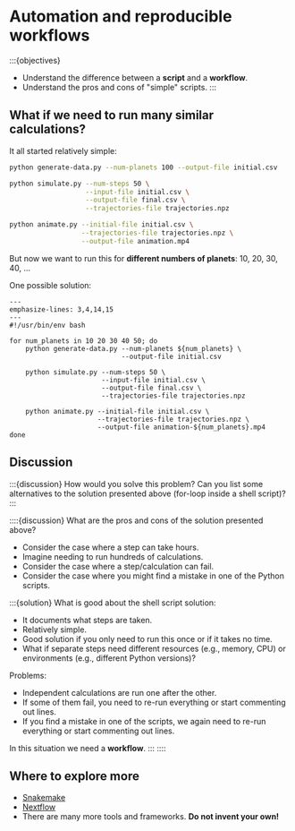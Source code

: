# Automation and reproducible workflows

:::{objectives}
- Understand the difference between a **script** and a **workflow**.
- Understand the pros and cons of "simple" scripts.
:::


## What if we need to run many similar calculations?

It all started relatively simple:
```bash
python generate-data.py --num-planets 100 --output-file initial.csv

python simulate.py --num-steps 50 \
                   --input-file initial.csv \
                   --output-file final.csv \
                   --trajectories-file trajectories.npz

python animate.py --initial-file initial.csv \
                  --trajectories-file trajectories.npz \
                  --output-file animation.mp4
```

But now we want to run this for **different numbers of planets**:
10, 20, 30, 40, ...

One possible solution:
```{code-block} bash
---
emphasize-lines: 3,4,14,15
---
#!/usr/bin/env bash

for num_planets in 10 20 30 40 50; do
    python generate-data.py --num-planets ${num_planets} \
                            --output-file initial.csv

    python simulate.py --num-steps 50 \
                       --input-file initial.csv \
                       --output-file final.csv \
                       --trajectories-file trajectories.npz

    python animate.py --initial-file initial.csv \
                      --trajectories-file trajectories.npz \
                      --output-file animation-${num_planets}.mp4
done
```


## Discussion

:::{discussion} How would you solve this problem?
Can you list some alternatives to the solution presented above
(for-loop inside a shell script)?
:::

::::{discussion} What are the pros and cons of the solution presented above?
- Consider the case where a step can take hours.
- Imagine needing to run hundreds of calculations.
- Consider the case where a step/calculation can fail.
- Consider the case where you might
  find a mistake in one of the Python scripts.

:::{solution}
What is good about the shell script solution:
- It documents what steps are taken.
- Relatively simple.
- Good solution if you only need to run this once or if it takes no time.
- What if separate steps need different resources (e.g., memory, CPU)
  or environments (e.g., different Python versions)?

Problems:
- Independent calculations are run one after the other.
- If some of them fail, you need to re-run everything or start commenting out
  lines.
- If you find a mistake in one of the scripts, we again need to re-run
  everything or start commenting out lines.

In this situation we need a **workflow**.
:::
::::


## Where to explore more

- [Snakemake](https://snakemake.github.io/)
- [Nextflow](https://www.nextflow.io/)
- There are many more tools and frameworks. **Do not invent your own!**
